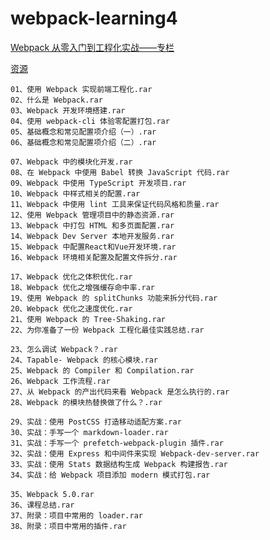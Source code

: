 # webpack-learning4


[Webpack 从零入门到工程化实战——专栏](https://www.imooc.com/read/29)

[资源](http://www.dmzshequ.com/thread-11324-1-1.html?_dsign=ea7bf7f5)


	01、使用 Webpack 实现前端工程化.rar
	02、什么是 Webpack.rar
	03、Webpack 开发环境搭建.rar
	04、使用 webpack-cli 体验零配置打包.rar
	05、基础概念和常见配置项介绍（一）.rar
	06、基础概念和常见配置项介绍（二）.rar
	
	07、Webpack 中的模块化开发.rar
	08、在 Webpack 中使用 Babel 转换 JavaScript 代码.rar
	09、Webpack 中使用 TypeScript 开发项目.rar
	10、Webpack 中样式相关的配置.rar
	11、Webpack 中使用 lint 工具来保证代码风格和质量.rar
	12、使用 Webpack 管理项目中的静态资源.rar
	13、Webpack 中打包 HTML 和多页面配置.rar
	14、Webpack Dev Server 本地开发服务.rar
	15、Webpack 中配置React和Vue开发环境.rar
	16、Webpack 环境相关配置及配置文件拆分.rar
	
	17、Webpack 优化之体积优化.rar
	18、Webpack 优化之增强缓存命中率.rar
	19、使用 Webpack 的 splitChunks 功能来拆分代码.rar
	20、Webpack 优化之速度优化.rar
	21、使用 Webpack 的 Tree-Shaking.rar
	22、为你准备了一份 Webpack 工程化最佳实践总结.rar
	
	23、怎么调试 Webpack？.rar
	24、Tapable- Webpack 的核心模块.rar
	25、Webpack 的 Compiler 和 Compilation.rar
	26、Webpack 工作流程.rar
	27、从 Webpack 的产出代码来看 Webpack 是怎么执行的.rar
	28、Webpack 的模块热替换做了什么？.rar
	
	29、实战：使用 PostCSS 打造移动适配方案.rar
	30、实战：手写一个 markdown-loader.rar
	31、实战：手写一个 prefetch-webpack-plugin 插件.rar
	32、实战：使用 Express 和中间件来实现 Webpack-dev-server.rar
	33、实战：使用 Stats 数据结构生成 Webpack 构建报告.rar
	34、实战：给 Webpack 项目添加 modern 模式打包.rar
	
	35、Webpack 5.0.rar
	36、课程总结.rar
	37、附录：项目中常用的 loader.rar
	38、附录：项目中常用的插件.rar

